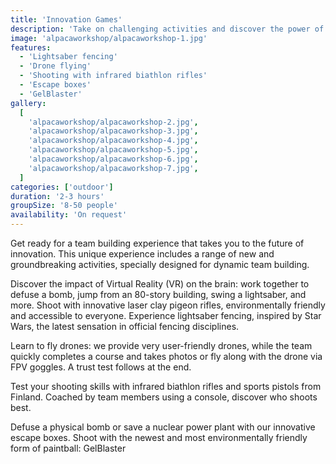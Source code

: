 ```yaml
---
title: 'Innovation Games'
description: 'Take on challenging activities and discover the power of innovation in team building'
image: 'alpacaworkshop/alpacaworkshop-1.jpg'
features:
  - 'Lightsaber fencing'
  - 'Drone flying'
  - 'Shooting with infrared biathlon rifles'
  - 'Escape boxes'
  - 'GelBlaster'
gallery:
  [
    'alpacaworkshop/alpacaworkshop-2.jpg',
    'alpacaworkshop/alpacaworkshop-3.jpg',
    'alpacaworkshop/alpacaworkshop-4.jpg',
    'alpacaworkshop/alpacaworkshop-5.jpg',
    'alpacaworkshop/alpacaworkshop-6.jpg',
    'alpacaworkshop/alpacaworkshop-7.jpg',
  ]
categories: ['outdoor']
duration: '2-3 hours'
groupSize: '8-50 people'
availability: 'On request'
---
```


Get ready for a team building experience that takes you to the future of innovation. This unique experience includes a range of new and groundbreaking activities, specially designed for dynamic team building.

Discover the impact of Virtual Reality (VR) on the brain: work together to defuse a bomb, jump from an 80-story building, swing a lightsaber, and more.
Shoot with innovative laser clay pigeon rifles, environmentally friendly and accessible to everyone.
Experience lightsaber fencing, inspired by Star Wars, the latest sensation in official fencing disciplines.

Learn to fly drones: we provide very user-friendly drones, while the team quickly completes a course and takes photos or fly along with the drone via FPV goggles. A trust test follows at the end.

Test your shooting skills with infrared biathlon rifles and sports pistols from Finland. Coached by team members using a console, discover who shoots best.

Defuse a physical bomb or save a nuclear power plant with our innovative escape boxes.
Shoot with the newest and most environmentally friendly form of paintball: GelBlaster
